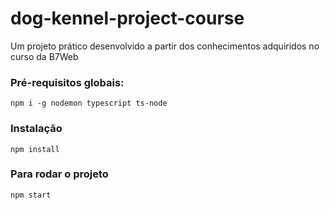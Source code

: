 # dog-kennel-project-course
Um projeto prático desenvolvido a partir dos conhecimentos adquiridos no curso da B7Web

### Pré-requisitos globais:
`npm i -g nodemon typescript ts-node`

### Instalação
`npm install`

### Para rodar o projeto
`npm start`